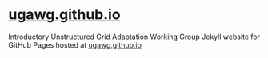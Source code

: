 # [ugawg.github.io](https://ugawg.github.io)

Introductory Unstructured Grid Adaptation Working Group Jekyll website for GitHub Pages hosted at [ugawg.github.io](https://ugawg.github.io)
